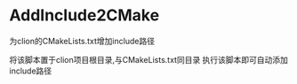 # AddInclude2CMake
为clion的CMakeLists.txt增加include路径

将该脚本置于clion项目根目录,与CMakeLists.txt同目录
执行该脚本即可自动添加include路径
